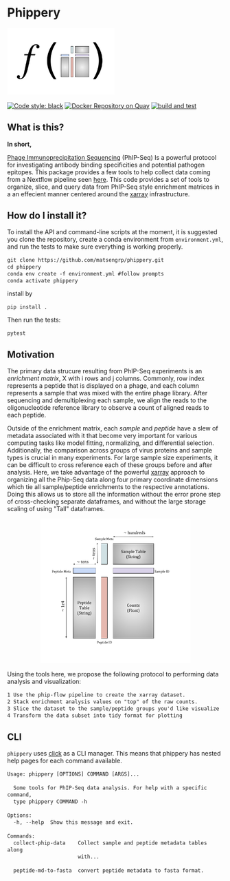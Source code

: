 # Phippery

<p>
  <img src="data/cartoons/Xarray_function.png" width="250">
</p>

[![Code style: black](https://img.shields.io/badge/code%20style-black-000000.svg)](https://github.com/psf/black)
[![Docker Repository on Quay](https://quay.io/repository/matsengrp/phippery/status "Docker Repository on Quay")](https://quay.io/repository/matsengrp/phippery)
[![build and test](https://github.com/matsengrp/phippery/workflows/build%20and%20test/badge.svg)](https://github.com/matsengrp/phippery/blob/master/.github/workflows/build-and-test.yaml)


## What is this?

**In short,**

[Phage Immunoprecipitation Sequencing](https://www.nature.com/articles/s41596-018-0025-6)
(PhIP-Seq)
Is a powerful protocol for investigating antibody binding specificities and potential pathogen epitopes.
This package provides a few tools to help collect data coming from a Nextflow pipeline seen
[here](https://github.com/matsengrp/phip-flow).
This code provides a set of tools to organize, slice, and query data from PhIP-Seq style enrichment matrices in
a an effecient manner centered around the [xarray](http://xarray.pydata.org/en/stable/) infrastructure.

## How do I install it?

To install the API and command-line scripts at the moment,
it is suggested you clone the repository, create a conda
environment from `environment.yml`, and run the tests to make
sure everything is working properly.

```
git clone https://github.com/matsengrp/phippery.git
cd phippery
conda env create -f environment.yml #follow prompts
conda activate phippery
```

install by
```
pip install .
```

Then run the tests:
```
pytest
```

## Motivation

The primary data strucure resulting from PhIP-Seq experiments is an _enrichment matrix_, X
with i rows and j columns. Commonly, row index represents a peptide that is displayed on a phage,
and each column represents a sample that was mixed with the entire phage library. After sequencing and
demultiplexing each sample, we align the reads to the oligonucleotide reference library to observe a
count of aligned reads to each peptide.

Outside of the enrichment matrix, each _sample_ and _peptide_
have a slew of metadata associated with it that become very important for various computing
tasks like model fitting, normalizing, and differential selection.
Additionally, the comparison across groups of virus proteins and sample types is crucial in many experiments.
For large sample size experiments, it can be difficult to cross reference each of these groups before and
after analysis. Here, we take advantage of the powerful [xarray](http://xarray.pydata.org/en/stable/)
approach to organizing all the Phip-Seq data along four primary coordinate dimensions which tie all
sample/peptide enrichments to the respective annotations. Doing this allows us to store all the
information without the error prone step of cross-checking separate dataframes, and without the
large storage scaling of using "Tall" dataframes.

<p align="center">
  <img src="data/cartoons/Xarray.png" width="350">
</p>

Using the tools here, we propose the following protocol to performing data analysis and visualization:

    1 Use the phip-flow pipeline to create the xarray dataset.
    2 Stack enrichment analysis values on "top" of the raw counts.
    3 Slice the dataset to the sample/peptide groups you'd like visualize
    4 Transform the data subset into tidy format for plotting


## CLI

`phippery` uses
[click](https://click.palletsprojects.com/en/7.x/) as a CLI manager. This means
that phippery has nested help pages for each command available.

```
Usage: phippery [OPTIONS] COMMAND [ARGS]...

  Some tools for PhIP-Seq data analysis. For help with a specific command,
  type phippery COMMAND -h

Options:
  -h, --help  Show this message and exit.

Commands:
  collect-phip-data    Collect sample and peptide metadata tables along
                       with...

  peptide-md-to-fasta  convert peptide metadata to fasta format.
```

